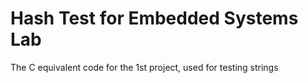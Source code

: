 # Hash Test for Embedded Systems Lab
The C equivalent code for the 1st project, used for testing strings
